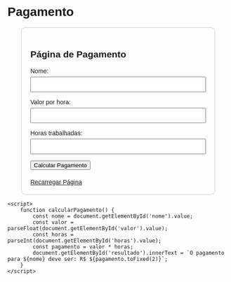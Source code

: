 # Pagamento
<!DOCTYPE html>
<html lang="pt-BR">
<head>
    <meta charset="UTF-8">
    <meta name="viewport" content="width=device-width, initial-scale=1.0">
    <title>Página de Pagamento</title>
    <style>
        body {
            font-family: Arial, sans-serif;
            margin: 20px;
        }
        .container {
            max-width: 400px;
            margin: auto;
            padding: 20px;
            border: 1px solid #ccc;
            border-radius: 10px;
        }
        .form-group {
            margin-bottom: 15px;
        }
        .form-group label {
            display: block;
            margin-bottom: 5px;
        }
        .form-group input {
            width: 100%;
            padding: 8px;
            box-sizing: border-box;
        }
        .result {
            margin-top: 20px;
            font-weight: bold;
        }
        .link {
            margin-top: 20px;
        }
    </style>
</head>
<body>
    <div class="container">
        <h2>Página de Pagamento</h2>
        <div class="form-group">
            <label for="nome">Nome:</label>
            <input type="text" id="nome">
        </div>
        <div class="form-group">
            <label for="valor">Valor por hora:</label>
            <input type="number" id="valor" step="0.01">
        </div>
        <div class="form-group">
            <label for="horas">Horas trabalhadas:</label>
            <input type="number" id="horas">
        </div>
        <button onclick="calcularPagamento()">Calcular Pagamento</button>
        <div class="result" id="resultado"></div>
        <div class="link">
            <a href="pagamento.html">Recarregar Página</a>
        </div>
    </div>

    <script>
        function calcularPagamento() {
            const nome = document.getElementById('nome').value;
            const valor = parseFloat(document.getElementById('valor').value);
            const horas = parseInt(document.getElementById('horas').value);
            const pagamento = valor * horas;
            document.getElementById('resultado').innerText = `O pagamento para ${nome} deve ser: R$ ${pagamento.toFixed(2)}`;
        }
    </script>
</body>
</html>
